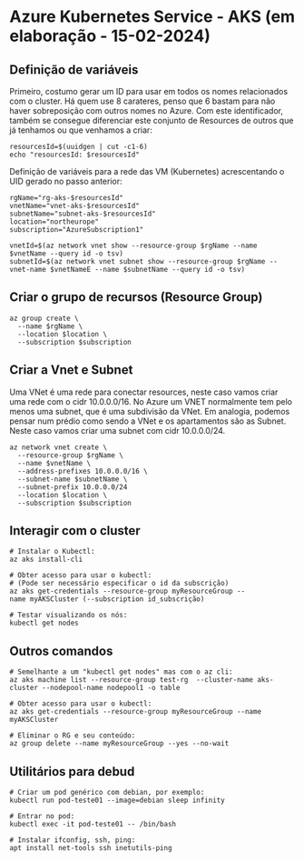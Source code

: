 # Azure Kubernetes Service - AKS (em elaboração - 15-02-2024)

## Definição de variáveis

Primeiro, costumo gerar um ID para usar em todos os nomes relacionados com o cluster. Há quem use 8 carateres, penso que 6 bastam para não haver sobreposição com outros nomes no Azure. Com este identificador, também se consegue diferenciar este conjunto de Resources de outros que já tenhamos ou que venhamos a criar:
```
resourcesId=$(uuidgen | cut -c1-6)
echo "resourcesId: $resourcesId"
``` 
Definição de variáveis para a rede das VM (Kubernetes) acrescentando o UID gerado no passo anterior:
```
rgName="rg-aks-$resourcesId"
vnetName="vnet-aks-$resourcesId"
subnetName="subnet-aks-$resourcesId"
location="northeurope"
subscription="AzureSubscription1"

vnetId=$(az network vnet show --resource-group $rgName --name $vnetName --query id -o tsv)
subnetId=$(az network vnet subnet show --resource-group $rgName --vnet-name $vnetNameE --name $subnetName --query id -o tsv)
```

## Criar o grupo de recursos (Resource Group)
```
az group create \
  --name $rgName \
  --location $location \
  --subscription $subscription
```

## Criar a Vnet e Subnet
Uma VNet é uma rede para conectar resources, neste caso vamos criar uma rede com o cidr 10.0.0.0/16. No Azure um VNET normalmente tem pelo menos uma subnet, que é uma subdivisão da VNet. Em analogia, podemos pensar num prédio como sendo a VNet e os apartamentos são as Subnet. Neste caso vamos criar uma subnet com cidr 10.0.0.0/24.
```
az network vnet create \
  --resource-group $rgName \
  --name $vnetName \
  --address-prefixes 10.0.0.0/16 \
  --subnet-name $subnetName \
  --subnet-prefix 10.0.0.0/24
  --location $location \
  --subscription $subscription
```

## Interagir com o cluster
```
# Instalar o Kubectl:
az aks install-cli

# Obter acesso para usar o kubectl:
# (Pode ser necessário especificar o id da subscrição)
az aks get-credentials --resource-group myResourceGroup --name myAKSCluster (--subscription id_subscrição)

# Testar visualizando os nós:
kubectl get nodes
```

## Outros comandos
```
# Semelhante a um "kubectl get nodes" mas com o az cli:
az aks machine list --resource-group test-rg  --cluster-name aks-cluster --nodepool-name nodepool1 -o table

# Obter acesso para usar o kubectl:
az aks get-credentials --resource-group myResourceGroup --name myAKSCluster

# Eliminar o RG e seu conteúdo:
az group delete --name myResourceGroup --yes --no-wait

```

## Utilitários para debud
```
# Criar um pod genérico com debian, por exemplo:
kubectl run pod-teste01 --image=debian sleep infinity

# Entrar no pod:
kubectl exec -it pod-teste01 -- /bin/bash

# Instalar ifconfig, ssh, ping:
apt install net-tools ssh inetutils-ping

```
